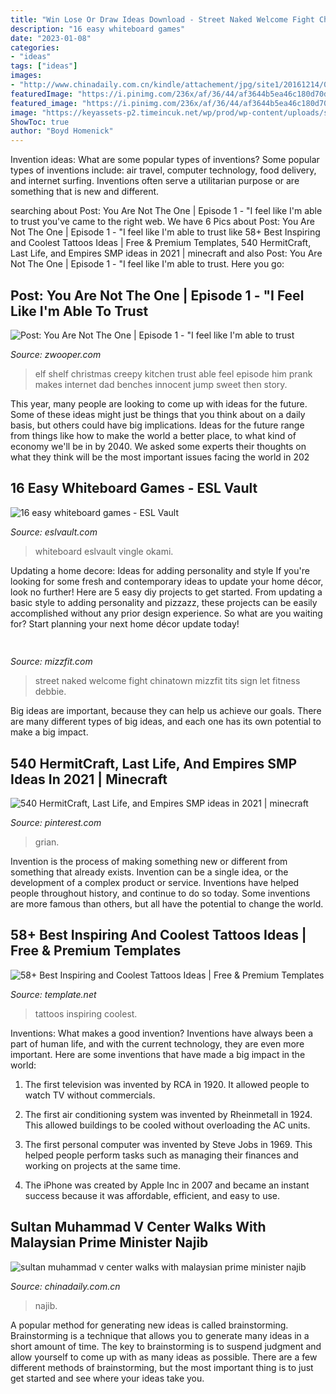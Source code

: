 ```yaml
---
title: "Win Lose Or Draw Ideas Download - Street Naked Welcome Fight Chinatown Mizzfit Tits Sign Let Fitness Debbie"
description: "16 easy whiteboard games"
date: "2023-01-08"
categories:
- "ideas"
tags: ["ideas"]
images:
- "http://www.chinadaily.com.cn/kindle/attachement/jpg/site1/20161214/00221917e13e19bad6a13d.jpg"
featuredImage: "https://i.pinimg.com/236x/af/36/44/af3644b5ea46c180d70df594a618662b.jpg"
featured_image: "https://i.pinimg.com/236x/af/36/44/af3644b5ea46c180d70df594a618662b.jpg"
image: "https://keyassets-p2.timeincuk.net/wp/prod/wp-content/uploads/sites/53/2018/10/Elf-on-the-shelf-ideas-920x606.jpg"
ShowToc: true
author: "Boyd Homenick"
---
```



Invention ideas: What are some popular types of inventions?
Some popular types of inventions include: air travel, computer technology, food delivery, and internet surfing. Inventions often serve a utilitarian purpose or are something that is new and different.

	

		
searching about Post: You Are Not The One | Episode 1 - &quot;I feel like I&#039;m able to trust you've came to the right web. We have 6 Pics about Post: You Are Not The One | Episode 1 - &quot;I feel like I&#039;m able to trust like 58+ Best Inspiring and Coolest Tattoos Ideas | Free &amp; Premium Templates, 540 HermitCraft, Last Life, and Empires SMP ideas in 2021 | minecraft and also Post: You Are Not The One | Episode 1 - &quot;I feel like I&#039;m able to trust. Here you go:
		
    
## Post: You Are Not The One | Episode 1 - &quot;I Feel Like I&#039;m Able To Trust

<img loading=lazy src="https://keyassets-p2.timeincuk.net/wp/prod/wp-content/uploads/sites/53/2018/10/Elf-on-the-shelf-ideas-920x606.jpg" onerror="this.onerror=null;this.src='https://tse1.mm.bing.net/th?id=OIP.a1v1nhnlP2kGAbtLRrkR8wHaE4&amp;pid=15.1';" alt="Post: You Are Not The One | Episode 1 - &quot;I feel like I&#039;m able to trust">

_Source: zwooper.com_

>elf shelf christmas creepy kitchen trust able feel episode him prank makes internet dad benches innocent jump sweet then story. 

	

This year, many people are looking to come up with ideas for the future. Some of these ideas might just be things that you think about on a daily basis, but others could have big implications. Ideas for the future range from things like how to make the world a better place, to what kind of economy we'll be in by 2040. We asked some experts their thoughts on what they think will be the most important issues facing the world in 202
    
## 16 Easy Whiteboard Games - ESL Vault

<img loading=lazy src="https://eslvault.com/wp-content/uploads/2021/08/whiteboard-games-featured-image.jpg" onerror="this.onerror=null;this.src='https://tse4.mm.bing.net/th?id=OIP.1RQYEh-54zgoYVQFTHXXrwHaE7&amp;pid=15.1';" alt="16 easy whiteboard games - ESL Vault">

_Source: eslvault.com_

>whiteboard eslvault vingle okami. 

	

Updating a home decore: Ideas for adding personality and style
If you're looking for some fresh and contemporary ideas to update your home décor, look no further! Here are 5 easy diy projects to get started. From updating a basic style to adding personality and pizzazz, these projects can be easily accomplished without any prior design experience. So what are you waiting for? Start planning your next home décor update today!

    
## 

<img loading=lazy src="http://mizzfit.com/Public/Files/post/welcome_to_chinatown_sign_nyc_mizzfit_4fc4e91762.jpg" onerror="this.onerror=null;this.src='https://tse4.mm.bing.net/th?id=OIP.bIWYAelrOy25bRewtRub7QHaEx&amp;pid=15.1';" alt="">

_Source: mizzfit.com_

>street naked welcome fight chinatown mizzfit tits sign let fitness debbie. 

	

Big ideas are important, because they can help us achieve our goals. There are many different types of big ideas, and each one has its own potential to make a big impact. 

    
## 540 HermitCraft, Last Life, And Empires SMP Ideas In 2021 | Minecraft

<img loading=lazy src="https://i.pinimg.com/236x/af/36/44/af3644b5ea46c180d70df594a618662b.jpg" onerror="this.onerror=null;this.src='https://tse1.mm.bing.net/th?id=OIP.iulZeeCxbjKccYMEs6XkwQAAAA&amp;pid=15.1';" alt="540 HermitCraft, Last Life, and Empires SMP ideas in 2021 | minecraft">

_Source: pinterest.com_

>grian. 

	

Invention is the process of making something new or different from something that already exists. Invention can be a single idea, or the development of a complex product or service. Inventions have helped people throughout history, and continue to do so today. Some inventions are more famous than others, but all have the potential to change the world.

    
## 58+ Best Inspiring And Coolest Tattoos Ideas | Free &amp; Premium Templates

<img loading=lazy src="https://images.template.net/wp-content/uploads/2014/11/0926561eb29831e95b2322656ecc201d1.jpg" onerror="this.onerror=null;this.src='https://tse1.mm.bing.net/th?id=OIP.D_pIRXYMDTL5SUArZJtFRAHaHa&amp;pid=15.1';" alt="58+ Best Inspiring and Coolest Tattoos Ideas | Free &amp; Premium Templates">

_Source: template.net_

>tattoos inspiring coolest. 

	

Inventions: What makes a good invention?
Inventions have always been a part of human life, and with the current technology, they are even more important. Here are some inventions that have made a big impact in the world:
1. The first television was invented by RCA in 1920. It allowed people to watch TV without commercials.

2. The first air conditioning system was invented by Rheinmetall in 1924. This allowed buildings to be cooled without overloading the AC units.

3. The first personal computer was invented by Steve Jobs in 1969. This helped people perform tasks such as managing their finances and working on projects at the same time.

4. The iPhone was created by Apple Inc in 2007 and became an instant success because it was affordable, efficient, and easy to use.

    
## Sultan Muhammad V Center Walks With Malaysian Prime Minister Najib

<img loading=lazy src="http://www.chinadaily.com.cn/kindle/attachement/jpg/site1/20161214/00221917e13e19bad6a13d.jpg" onerror="this.onerror=null;this.src='https://tse1.mm.bing.net/th?id=OIP.sCaKMZ00sxcy0o6JALBh0gAAAA&amp;pid=15.1';" alt="sultan muhammad v center walks with malaysian prime minister najib">

_Source: chinadaily.com.cn_

>najib. 

	

A popular method for generating new ideas is called brainstorming. Brainstorming is a technique that allows you to generate many ideas in a short amount of time. The key to brainstorming is to suspend judgment and allow yourself to come up with as many ideas as possible. There are a few different methods of brainstorming, but the most important thing is to just get started and see where your ideas take you.

